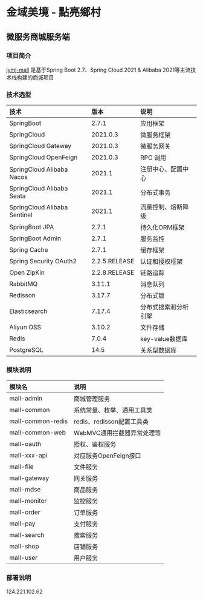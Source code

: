 # 金域美境 - 點亮鄉村

## 微服务商城服务端

### 项目简介

[jymj-mall](https://gitee.com/J_Tang/jymj-mall) 是基于Spring Boot 2.7、Spring Cloud 2021 & Alibaba 2021等主流技术栈构建的商城项目

### 技术选型

| 技术                           | 版本            | 说明           |
|:-----------------------------|:--------------|:-------------|
| SpringBoot                   | 2.7.1         | 应用框架         |
| SpringCloud                  | 2021.0.3      | 微服务框架        |
| SpringCloud Gateway          | 2021.0.3      | 微服务网关        |
| SpringCloud OpenFeign        | 2021.0.3      | RPC 调用       |
| SpringCloud Alibaba Nacos    | 2021.1        | 注册中心、配置中心    |
| SpringCloud Alibaba Seata    | 2021.1        | 分布式事务        |
| SpringCloud Alibaba Sentinel | 2021.1        | 流量控制、熔断降级    |
| SpringBoot JPA               | 2.7.1         | 持久化ORM框架     |
| SpringBoot Admin             | 2.7.1         | 服务监控         |
| Spring Cache                 | 2.7.1         | 缓存框架         |
| Spring Security OAuth2       | 2.2.5.RELEASE | 认证和授权框架      |
| Open ZipKin                  | 2.2.8.RELEASE | 链路追踪         |
| RabbitMQ                     | 3.11.1        | 消息队列         |
| Redisson                     | 3.17.7        | 分布式锁         |
| Elasticsearch                | 7.17.4        | 分布式搜索和分析引擎   |
| Aliyun OSS                   | 3.10.2        | 文件存储         |
| Redis                        | 7.0.4         | key-value数据库 |
| PostgreSQL                   | 14.5          | 关系型数据库       |

### 模块说明

| 模块名               | 说明                  |
|:------------------|:--------------------|
| mall-admin        | 商城管理服务              |
| mall-common       | 系统常量、枚举、通用工具类       |
| mall-common-redis | redis、redisson配置工具类 |
| mall-common-web   | WebMVC通用拦截器异常处理等    |
| mall-oauth        | 授权、鉴权服务             |
| mall-xxx-api      | 对应服务OpenFeign接口     |
| mall-file         | 文件服务                |
| mall-gateway      | 网关服务                |
| mall-mdse         | 商品服务                |
| mall-monitor      | 监控服务                |
| mall-order        | 订单服务                |
| mall-pay          | 支付服务                |
| mall-search       | 搜索服务                |
| mall-shop         | 店铺服务                |
| mall-user         | 用户服务                |

### 部署说明
124.221.102.62
